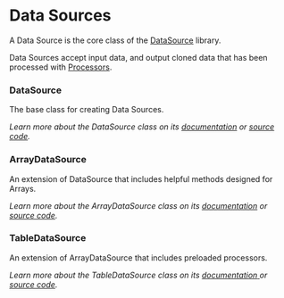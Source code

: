 # Data Sources

A Data Source is the core class of the [DataSource](https://github.com/Colonise/DataSource) library.

Data Sources accept input data, and output cloned data that has been processed with [Processors](../processors/).

### DataSource

The base class for creating Data Sources.

_Learn more about the DataSource class on its_ [_documentation_](data-source.md) _or_ [_source code_](https://github.com/Colonise/DataSource/blob/master/src/data-source.ts)_._

### ArrayDataSource

An extension of DataSource that includes helpful methods designed for Arrays.

_Learn more about the ArrayDataSource class on its_ [_documentation_](array-data-source.md) _or_ [_source code_](https://github.com/Colonise/DataSource/blob/master/src/data-source.ts)_._

### TableDataSource

An extension of ArrayDataSource that includes preloaded processors.

_Learn more about the TableDataSource class on its_ [_documentation_ ](table-data-source.md)_or_ [_source code_](https://github.com/Colonise/DataSource/blob/master/src/table-data-source.ts)_._

